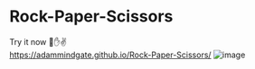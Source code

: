 # Rock-Paper-Scissors
Try it now 👊✋✌ </br>
https://adammindgate.github.io/Rock-Paper-Scissors/
![image](https://github.com/AdamMindGate/Rock-Paper-Scissors/assets/78859273/314d4ed2-a079-46d4-b983-cffabcb8387c)
